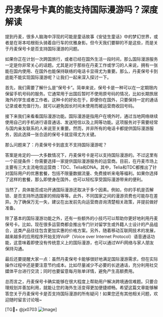 # 丹麦保号卡真的能支持国际漫游吗？深度解读

提到丹麦，很多人脑海中浮现的可能是童话故事《安徒生童话》中的梦幻世界，或者是在哥本哈根街头骑着自行车的优雅身影。但今天我们要聊的不是这些，而是关于丹麦保号卡是否支持国际漫游的问题。

如果你正在计划一次跨国旅行，或者已经在国外生活一段时间，那么国际漫游服务一定是你非常关心的话题。尤其是对于那些在丹麦工作或学习的人来说，拥有一张能在国内使用、在国外也能保持联络的电话卡显得尤为重要。那么，丹麦保号卡到底能不能实现国际漫游呢？让我们一起来深入探讨一下。

首先，我们需要了解什么是“保号卡”。简单来说，保号卡是一种可以在一定期限内保留手机号码的服务。它通常用于出国后暂时不使用原号码的情况，比如长期旅居海外的学生或者工作者。这种卡的好处在于，即便你在国外，只要保持一定的通话记录或者充值行为，就可以避免因长时间未使用而被运营商收回号码。

接下来我们来看看国际漫游功能。国际漫游是指用户在境外时，通过当地网络继续使用自己的手机进行语音通话、发送短信以及上网等功能。这项服务对于需要经常与国内亲友联系的人来说至关重要。然而，并非所有的电话卡都提供国际漫游服务，因此选择一张合适的保号卡就显得尤为关键。

那么问题来了：丹麦保号卡到底支不支持国际漫游呢？

答案是肯定的——大多数情况下，丹麦保号卡是可以支持国际漫游的。不过这里有一个前提条件：你需要选择一家提供国际漫游服务的运营商。目前，在丹麦市场上主要有三大主流电信运营商：TDC、Telia和DNA。其中，Telia和TDC都推出了针对国际用户的优惠套餐，包括不限量数据流量、免费接听来电等福利。如果你选择了这样的套餐，那么即使身在国外，也可以轻松享受国际漫游带来的便利。

当然了，具体能否成功开通国际漫游还取决于多个因素。例如，你的手机是否解锁、是否支持所选国家的频段等等。此外，不同国家之间的漫游资费也可能存在差异。为了确保万无一失，建议在出发前先向运营商咨询清楚相关政策，并提前做好准备。

除了基本的国际漫游功能之外，还有一些额外的小技巧可以帮助你更好地利用丹麦保号卡。比如，现在很多运营商都会推出专门针对留学生或外籍人士设计的产品组合，这类产品往往包含更加实惠的价格方案。另外，随着移动互联网技术的发展，越来越多的应用程序开始支持VoIP（Voice over Internet Protocol）语音通话功能，这意味着即使没有传统意义上的国际漫游，也可以通过WiFi网络与家人朋友保持沟通。

最后还要提醒大家一点：虽然丹麦保号卡能够很好地满足国际漫游需求，但在实际操作过程中还是要注意节约成本。比如尽量减少不必要的长途通话，充分利用社交媒体平台进行交流；同时也要留意每月账单详情，避免产生高额费用。

总而言之，丹麦保号卡确实能够在很大程度上帮助用户解决跨境通信难题。只要合理规划并善加利用，就能让您的海外生活变得更加便捷顺畅。希望这篇文章能够解答您关于丹麦保号卡是否支持国际漫游的所有疑问！如果您还有其他相关问题，欢迎随时留言讨论哦~

[TG💪+ @jx0703 ![Image](https://github.com/user-attachments/assets/dbca1d08-cadb-493c-b0ec-ad6f7a83f270)]